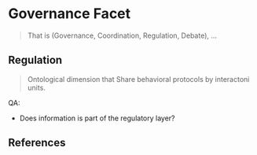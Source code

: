 # Governance Facet

> That is (Governance, Coordination, Regulation, Debate), ...

## Regulation

> Ontological dimension that Share behavioral protocols by interactoni units.

QA:

- Does information is part of the regulatory layer?

## References

<!-- - [Locus -Instrumentorum/External Observer](../../Locus-Instrumentorum/Observer.md) -->

